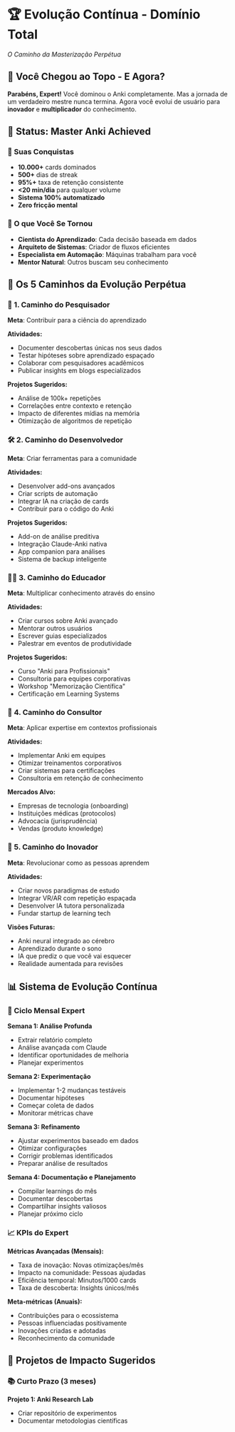 # 🏆 Evolução Contínua - Domínio Total
*O Caminho da Masterização Perpétua*

## 🎯 Você Chegou ao Topo - E Agora?

**Parabéns, Expert!** Você dominou o Anki completamente. Mas a jornada de um verdadeiro mestre nunca termina. Agora você evolui de usuário para **inovador** e **multiplicador** do conhecimento.

## 👑 Status: Master Anki Achieved

### 🏅 Suas Conquistas
- **10.000+** cards dominados
- **500+** dias de streak
- **95%+** taxa de retenção consistente
- **<20 min/dia** para qualquer volume
- **Sistema 100% automatizado**
- **Zero fricção mental**

### 🧠 O que Você Se Tornou
- **Cientista do Aprendizado**: Cada decisão baseada em dados
- **Arquiteto de Sistemas**: Criador de fluxos eficientes
- **Especialista em Automação**: Máquinas trabalham para você
- **Mentor Natural**: Outros buscam seu conhecimento

## 🚀 Os 5 Caminhos da Evolução Perpétua

### 🔬 1. Caminho do Pesquisador
**Meta**: Contribuir para a ciência do aprendizado

**Atividades:**
- Documenter descobertas únicas nos seus dados
- Testar hipóteses sobre aprendizado espaçado
- Colaborar com pesquisadores acadêmicos
- Publicar insights em blogs especializados

**Projetos Sugeridos:**
- Análise de 100k+ repetições
- Correlações entre contexto e retenção
- Impacto de diferentes mídias na memória
- Otimização de algoritmos de repetição

### 🛠️ 2. Caminho do Desenvolvedor
**Meta**: Criar ferramentas para a comunidade

**Atividades:**
- Desenvolver add-ons avançados
- Criar scripts de automação
- Integrar IA na criação de cards
- Contribuir para o código do Anki

**Projetos Sugeridos:**
- Add-on de análise preditiva
- Integração Claude-Anki nativa
- App companion para análises
- Sistema de backup inteligente

### 👨‍🏫 3. Caminho do Educador
**Meta**: Multiplicar conhecimento através do ensino

**Atividades:**
- Criar cursos sobre Anki avançado
- Mentorar outros usuários
- Escrever guias especializados
- Palestrar em eventos de produtividade

**Projetos Sugeridos:**
- Curso "Anki para Profissionais"
- Consultoria para equipes corporativas
- Workshop "Memorização Científica"
- Certificação em Learning Systems

### 🏢 4. Caminho do Consultor
**Meta**: Aplicar expertise em contextos profissionais

**Atividades:**
- Implementar Anki em equipes
- Otimizar treinamentos corporativos
- Criar sistemas para certificações
- Consultoria em retenção de conhecimento

**Mercados Alvo:**
- Empresas de tecnologia (onboarding)
- Instituições médicas (protocolos)
- Advocacia (jurisprudência)
- Vendas (produto knowledge)

### 🌟 5. Caminho do Inovador
**Meta**: Revolucionar como as pessoas aprendem

**Atividades:**
- Criar novos paradigmas de estudo
- Integrar VR/AR com repetição espaçada
- Desenvolver IA tutora personalizada
- Fundar startup de learning tech

**Visões Futuras:**
- Anki neural integrado ao cérebro
- Aprendizado durante o sono
- IA que prediz o que você vai esquecer
- Realidade aumentada para revisões

## 📊 Sistema de Evolução Contínua

### 🔄 Ciclo Mensal Expert

**Semana 1: Análise Profunda**
- Extrair relatório completo
- Análise avançada com Claude
- Identificar oportunidades de melhoria
- Planejar experimentos

**Semana 2: Experimentação**
- Implementar 1-2 mudanças testáveis
- Documentar hipóteses
- Começar coleta de dados
- Monitorar métricas chave

**Semana 3: Refinamento**  
- Ajustar experimentos baseado em dados
- Otimizar configurações
- Corrigir problemas identificados
- Preparar análise de resultados

**Semana 4: Documentação e Planejamento**
- Compilar learnings do mês
- Documentar descobertas
- Compartilhar insights valiosos
- Planejar próximo ciclo

### 📈 KPIs do Expert

**Métricas Avançadas (Mensais):**
- Taxa de inovação: Novas otimizações/mês
- Impacto na comunidade: Pessoas ajudadas
- Eficiência temporal: Minutos/1000 cards
- Taxa de descoberta: Insights únicos/mês

**Meta-métricas (Anuais):**
- Contribuições para o ecossistema
- Pessoas influenciadas positivamente  
- Inovações criadas e adotadas
- Reconhecimento da comunidade

## 🎯 Projetos de Impacto Sugeridos

### 📚 Curto Prazo (3 meses)

**Projeto 1: Anki Research Lab**
- Criar repositório de experimentos
- Documentar metodologias científicas
